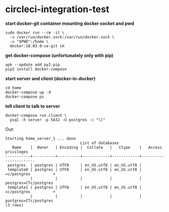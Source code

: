 # circleci-integration-test

**start docker-git container mounting docker socket and pwd**

```
sudo docker run --rm -it \
  -v /var/run/docker.sock:/var/run/docker.sock \
  -v "$PWD":/home \
  docker:18.03.0-ce-git sh
```

**get docker-compose (unfortunately only with pip)**

```
apk --update add py2-pip
pip2 install docker-compose
```

**start server and client (docker-in-docker)**

```
cd home
docker-compose up -d
docker-compose ps
```

**tell client to talk to server**

```
docker-compose run client \
  psql -h server -p 5432 -U postgres -c "\l"
```
Out:
```
Starting home_server_1 ... done
                                 List of databases
   Name    |  Owner   | Encoding |  Collate   |   Ctype    |   Access privileges
-----------+----------+----------+------------+------------+-----------------------
 postgres  | postgres | UTF8     | en_US.utf8 | en_US.utf8 |
 template0 | postgres | UTF8     | en_US.utf8 | en_US.utf8 | =c/postgres          +
           |          |          |            |            | postgres=CTc/postgres
 template1 | postgres | UTF8     | en_US.utf8 | en_US.utf8 | =c/postgres          +
           |          |          |            |            | postgres=CTc/postgres
(3 rows)
```

